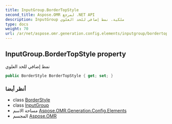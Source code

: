 ```yaml
---
title: InputGroup.BorderTopStyle
second_title: Aspose.OMR لمرجع .NET API
description: InputGroup ملكية. نمط إضافي للحد العلوي
type: docs
weight: 70
url: /ar/net/aspose.omr.generation.config.elements/inputgroup/bordertopstyle/
---
```

## InputGroup.BorderTopStyle property

نمط إضافي للحد العلوي

```csharp
public BorderStyle BorderTopStyle { get; set; }
```

### أنظر أيضا

* class [BorderStyle](../../../aspose.omr.generation.config/borderstyle/)
* class [InputGroup](../)
* مساحة الاسم [Aspose.OMR.Generation.Config.Elements](../../inputgroup/)
* المجسم [Aspose.OMR](../../../)


